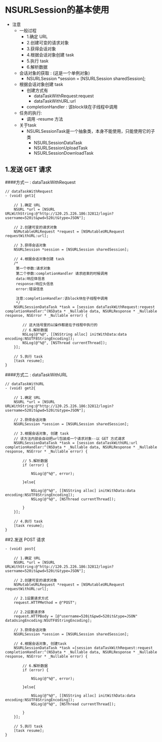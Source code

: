 # NSURLSession的基本使用

- 注意
    - 一般过程
        - 1.确定 URL
        - 2.创建可变的请求对象
        - 3.获得会话对象
        - 4.根据会话对象创建 task
        - 5.执行 task
        - 6.解析数据
    - 会话对象的获取 : (这是一个单例对象)
        - NSURLSession *session = [NSURLSession sharedSession];
    - 根据会话对象创建 task
        - 创建方式有
            - dataTaskWithRequest:request
            - dataTaskWithURL:url
        - completionHandler : 该block块在子线程中调用
    - 任务的执行:
        - 调用 -resume 方法
    - 关于task
        - NSURLSessionTask是一个抽象类，本身不能使用，只能使用它的子类
            - NSURLSessionDataTask
            - NSURLSessionUploadTask
            - NSURLSessionDownloadTask

## 1.发送 GET 请求
####方式一 : dataTaskWithRequest
```objc
// dataTaskWithRequest
- (void) get1{

    // 1.确定 URL
    NSURL *url = [NSURL URLWithString:@"http://120.25.226.186:32812/login?username=520it&pwd=520it&type=JSON"];

    // 2.创建可变的请求对象
    NSMutableURLRequest *request = [NSMutableURLRequest requestWithURL:url];

    // 3.获得会话对象
    NSURLSession *session = [NSURLSession sharedSession];

    // 4.根据会话对象创建 task
    /*
     第一个参数:请求对象
     第二个参数:completionHandler 请求结束的时候调用
     data:响应体信息
     response:响应头信息
     error:错误信息

     注意:completionHandler:该block块在子线程中调用
     */
    NSURLSessionDataTask *task = [session dataTaskWithRequest:request completionHandler:^(NSData * _Nullable data, NSURLResponse * _Nullable response, NSError * _Nullable error) {

        // 这大括号里的以操作都是在子线程中执行的
        // 6.解析数据
        NSLog(@"%@", [[NSString alloc] initWithData:data encoding:NSUTF8StringEncoding]);
        NSLog(@"%@", [NSThread currentThread]);
    }];

    // 5.执行 task
    [task resume];
}
```

####方式二 : dataTaskWithURL
```objc
// dataTaskWithURL
- (void) get2{

    // 1.确定 URL
    NSURL *url = [NSURL URLWithString:@"http://120.25.226.186:32812/login?username=520it&pwd=520it&type=JSON"];

    // 2.获得会话对象
    NSURLSession *session = [NSURLSession sharedSession];

    // 3.根据会话对象, 创建 task
    // 该方法内部会自动把url包装成一个请求对象--以 GET 方式请求
    NSURLSessionDataTask *task = [session dataTaskWithURL:url completionHandler:^(NSData * _Nullable data, NSURLResponse * _Nullable response, NSError * _Nullable error) {

        // 5.解析数据
        if (error) {

            NSLog(@"%@", error);

        }else{

            NSLog(@"%@", [[NSString alloc] initWithData:data encoding:NSUTF8StringEncoding]);
            NSLog(@"%@", [NSThread currentThread]);

        }
    }];

    // 4.执行 task
    [task resume];
}
```

##2.发送 POST 请求
```objc
- (void) post{

    // 1.确定 URL
    NSURL *url = [NSURL URLWithString:@"http://120.25.226.186:32812/login?username=520it&pwd=520it&type=JSON"];

    // 2.创建可变的请求对象
    NSMutableURLRequest *request = [NSMutableURLRequest requestWithURL:url];

    // 2.1设置请求方式
    request.HTTPMethod = @"POST";

    // 2.2设置请求体
    request.HTTPBody = [@"username=520it&pwd=520it&type=JSON" dataUsingEncoding:NSUTF8StringEncoding];

    // 3.获得会话对象
    NSURLSession *session = [NSURLSession sharedSession];

    // 4.根据会话对象, 创建task
    NSURLSessionDataTask *task =[session dataTaskWithRequest:request completionHandler:^(NSData * _Nullable data, NSURLResponse * _Nullable response, NSError * _Nullable error) {

        // 6.解析数据
        if (error) {

            NSLog(@"%@", error);

        }else{

            NSLog(@"%@", [[NSString alloc] initWithData:data encoding:NSUTF8StringEncoding]);
            NSLog(@"%@", [NSThread currentThread]);

        }
    }];

    // 5.执行 task
    [task resume];
}
```
